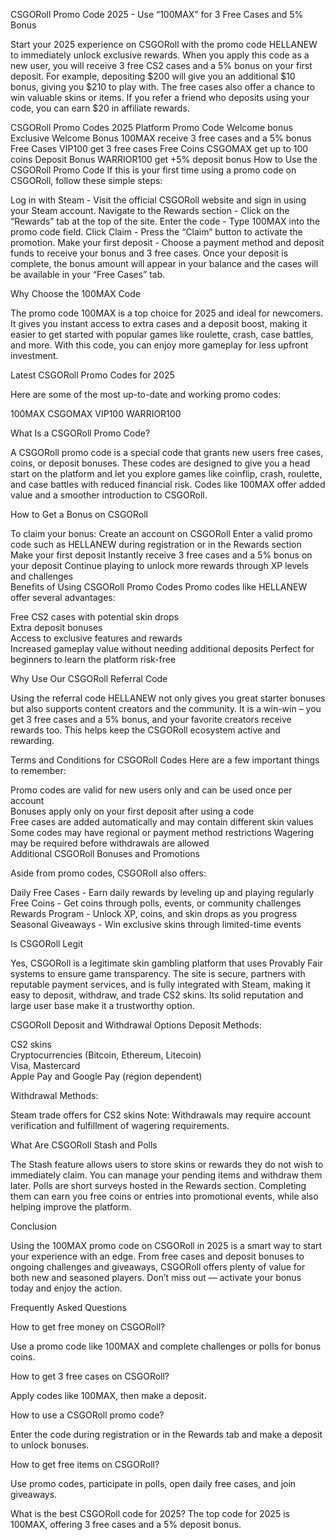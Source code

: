 CSGORoll Promo Code 2025 - Use “100MAX” for 3 Free Cases and 5% Bonus

Start your 2025 experience on CSGORoll with the promo code HELLANEW to immediately unlock exclusive rewards. When you apply this code as a new user, you will receive 3 free CS2 cases and a 5% bonus on your first deposit. For example, depositing $200 will give you an additional $10 bonus, giving you $210 to play with. The free cases also offer a chance to win valuable skins or items. If you refer a friend who deposits using your code, you can earn $20 in affiliate rewards.

CSGORoll Promo Codes 2025
Platform	Promo Code	Welcome bonus
Exclusive Welcome Bonus	100MAX	receive 3 free cases and a 5% bonus
Free Cases	VIP100	get 3 free cases
Free Coins	CSGOMAX	get up to 100 coins
Deposit Bonus	WARRIOR100	get +5% deposit bonus
How to Use the CSGORoll Promo Code
If this is your first time using a promo code on CSGORoll, follow these simple steps:

Log in with Steam - Visit the official CSGORoll website and sign in using your Steam account.
Navigate to the Rewards section - Click on the “Rewards” tab at the top of the site.
Enter the code - Type 100MAX into the promo code field.
Click Claim - Press the “Claim” button to activate the promotion.
Make your first deposit - Choose a payment method and deposit funds to receive your bonus and 3 free cases.
Once your deposit is complete, the bonus amount will appear in your balance and the cases will be available in your “Free Cases” tab.

Why Choose the 100MAX Code

The promo code 100MAX is a top choice for 2025 and ideal for newcomers. It gives you instant access to extra cases and a deposit boost, making it easier to get started with popular games like roulette, crash, case battles, and more. With this code, you can enjoy more gameplay for less upfront investment.

Latest CSGORoll Promo Codes for 2025

Here are some of the most up-to-date and working promo codes:

100MAX
CSGOMAX
VIP100
WARRIOR100

What Is a CSGORoll Promo Code?

A CSGORoll promo code is a special code that grants new users free cases, coins, or deposit bonuses. These codes are designed to give you a head start on the platform and let you explore games like coinflip, crash, roulette, and case battles with reduced financial risk. Codes like 100MAX offer added value and a smoother introduction to CSGORoll.

How to Get a Bonus on CSGORoll

To claim your bonus:
Create an account on CSGORoll
Enter a valid promo code such as HELLANEW during registration or in the Rewards section
Make your first deposit
Instantly receive 3 free cases and a 5% bonus on your deposit
Continue playing to unlock more rewards through XP levels and challenges  
Benefits of Using CSGORoll Promo Codes
Promo codes like HELLANEW offer several advantages:

Free CS2 cases with potential skin drops  
Extra deposit bonuses  
Access to exclusive features and rewards  
Increased gameplay value without needing additional deposits
Perfect for beginners to learn the platform risk-free

Why Use Our CSGORoll Referral Code

Using the referral code HELLANEW not only gives you great starter bonuses but also supports content creators and the community. It is a win-win – you get 3 free cases and a 5% bonus, and your favorite creators receive rewards too. This helps keep the CSGORoll ecosystem active and rewarding.

Terms and Conditions for CSGORoll Codes
Here are a few important things to remember:

Promo codes are valid for new users only and can be used once per account  
Bonuses apply only on your first deposit after using a code  
Free cases are added automatically and may contain different skin values  
Some codes may have regional or payment method restrictions
Wagering may be required before withdrawals are allowed  
Additional CSGORoll Bonuses and Promotions

Aside from promo codes, CSGORoll also offers:

Daily Free Cases - Earn daily rewards by leveling up and playing regularly  
Free Coins - Get coins through polls, events, or community challenges  
Rewards Program - Unlock XP, coins, and skin drops as you progress  
Seasonal Giveaways - Win exclusive skins through limited-time events  

Is CSGORoll Legit

Yes, CSGORoll is a legitimate skin gambling platform that uses Provably Fair systems to ensure game transparency. The site is secure, partners with reputable payment services, and is fully integrated with Steam, making it easy to deposit, withdraw, and trade CS2 skins. Its solid reputation and large user base make it a trustworthy option.

CSGORoll Deposit and Withdrawal Options
Deposit Methods:

CS2 skins  
Cryptocurrencies (Bitcoin, Ethereum, Litecoin)  
Visa, Mastercard  
Apple Pay and Google Pay (region dependent)  

Withdrawal Methods:

Steam trade offers for CS2 skins
Note: Withdrawals may require account verification and fulfillment of wagering requirements.

What Are CSGORoll Stash and Polls

The Stash feature allows users to store skins or rewards they do not wish to immediately claim. You can manage your pending items and withdraw them later. Polls are short surveys hosted in the Rewards section. Completing them can earn you free coins or entries into promotional events, while also helping improve the platform.

Conclusion

Using the 100MAX promo code on CSGORoll in 2025 is a smart way to start your experience with an edge. From free cases and deposit bonuses to ongoing challenges and giveaways, CSGORoll offers plenty of value for both new and seasoned players. Don’t miss out — activate your bonus today and enjoy the action.

Frequently Asked Questions

How to get free money on CSGORoll?

Use a promo code like 100MAX and complete challenges or polls for bonus coins.

How to get 3 free cases on CSGORoll?

Apply codes like 100MAX, then make a deposit.

How to use a CSGORoll promo code?

Enter the code during registration or in the Rewards tab and make a deposit to unlock bonuses.

How to get free items on CSGORoll?

Use promo codes, participate in polls, open daily free cases, and join giveaways.

What is the best CSGORoll code for 2025?
The top code for 2025 is 100MAX, offering 3 free cases and a 5% deposit bonus.
